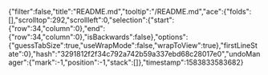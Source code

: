 {"filter":false,"title":"README.md","tooltip":"/README.md","ace":{"folds":[],"scrolltop":292,"scrollleft":0,"selection":{"start":{"row":34,"column":0},"end":{"row":34,"column":0},"isBackwards":false},"options":{"guessTabSize":true,"useWrapMode":false,"wrapToView":true},"firstLineState":0},"hash":"3291812f2f34c792a742b59a337ebd68c28017e0","undoManager":{"mark":-1,"position":-1,"stack":[]},"timestamp":1583833583682}